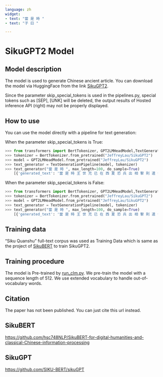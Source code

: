 ```yaml
---
language: zh 
widget:
- text: "當 是 時 "
- text: "子 曰 "

---
```



# SikuGPT2 Model

## Model description

The model is used to generate Chinese ancient article. You can download the model via HuggingFace from the link [SikuGPT2](https://huggingface.co/JeffreyLau/SikuGPT2).

Since the parameter skip_special_tokens is used in the pipelines.py, special tokens such as [SEP], [UNK] will be deleted, the output results of Hosted inference API (right) may not be properly displayed.

## How to use

You can use the model directly with a pipeline for text generation:

When the parameter skip_special_tokens is True:

```python
>>> from transformers import BertTokenizer, GPT2LMHeadModel,TextGenerationPipeline
>>> tokenizer = BertTokenizer.from_pretrained("JeffreyLau/SikuGPT2")
>>> model = GPT2LMHeadModel.from_pretrained("JeffreyLau/SikuGPT2")
>>> text_generator = TextGenerationPipeline(model, tokenizer)   
>>> text_generator("當 是 時 ", max_length=100, do_sample=True)
    [{'generated_text': '當 是 時 王 世 充 已 在 西 夏 恐 兵 出 相 擊 則 遣 信 報 之 且 曰 必 以 五 百 騎 徑 渡 江 由 是 中 國 稍 安 今 賊 既 渡 江 必 無 東 救 上 曰 信 可 謂 不 亡 矣 世 充 將 何 從 與 之 書 使 者 來 上 既 見 信 書 即 遣 二 將 邀 之 使 者 皆 已 去 上 問 之 信 曰 汝 之 去 將 何 以 為 效 對 曰 吾 聞 上 使 者 至 即 令 其 人 還 信 答 書 曰 臣 受 漢 恩 厚 無 以 報 塞 然 所 以 不 從 者 誠 以 天 地 之 德 尚 寛 不 殺 之 恩 豈 待 吾 命 而 自 殺 耶 昔 劉 累 為 漢 將 不 受 命 乃 自 為 主 爾 今 既 為 漢 將 不 受 命 乃 自 殺 以 自 安 耳 上 曰 善 而 以 問 張 子 房 趙 李 牧 張 子 房 皆 言 可 與 為 盟 主 也 其 後 漢 亡 張 魯 反 於 西 河 王 霸 為 漢 公 主 求 和 乃 上 書 求 和 於 上 曰 臣 聞 古 之 受 命 者 惟 太 公 得 之 故 曰 上 天 降 威 以 作 民 主 夫 豈 能 以 一 人 之 身 而 制 天 下 之 大 敵 哉 太 公 得 之 故 曰 大 公 者 何 也 曰 夫 受 命 者 必 有 天 下 為 天 下 所 尊 服 不 必 皆 得 其 人 也 古 者 天 子 之 命 臣 為 天 子 者 皆 為 君 之 子 今 天 下 皆 為 臣 之 子 茍 不 得 其 道 則 一 人 之 身 百 姓 何 所 賴 之 可 得 然 則 命 之 不 可 謂 之 命 矣 上 曰 古 之 受 命 者 奈 何 對 曰 上 古 之 帝 也 命 已 絶 而 天 下 不 復 定 天 必 祚 之 故 命 之 不 可 謂 之 有 天 下 也 天 下 各 保 其 社 稷 其 餘 衆 官 無 有 分'}]
```

When the parameter skip_special_tokens is False:

```python
>>> from transformers import BertTokenizer, GPT2LMHeadModel,TextGenerationPipeline
>>> tokenizer = BertTokenizer.from_pretrained("JeffreyLau/SikuGPT2")
>>> model = GPT2LMHeadModel.from_pretrained("JeffreyLau/SikuGPT2")
>>> text_generator = TextGenerationPipeline(model, tokenizer)   
>>> text_generator("當 是 時 ", max_length=100, do_sample=True)
    [{'generated_text': '當 是 時 王 世 充 已 在 西 夏 恐 兵 出 相 擊 則 遣 信 報 之 且 曰 必 以 五 百 騎 徑 渡 江 由 是 中 國 稍 安 今 賊 既 渡 江 必 無 東 救 上 曰 信 可 謂 不 亡 矣 世 充 將 何 從 與 之 書 使 者 來 上 既 見 信 書 即 遣 二 將 邀 之 使 者 皆 已 去 上 問 之 信 曰 汝 之 去 將 何 以 為 效 對 曰 吾 聞 上 使 者 至 即 令 其 人 還 信 答 書 曰 臣 受 漢 恩 厚 無 以 報 塞 然 所 以 不 從 者 誠 以 天 地 之 德 尚 寛 不 殺 之 恩 豈 待 吾 命 而 自 殺 耶 昔 劉 累 為 漢 將 不 受 命 乃 自 為 主 爾 今 既 為 漢 將 不 受 命 乃 自 殺 以 自 安 耳 上 曰 善 而 以 問 張 子 房 趙 李 牧 張 子 房 皆 言 可 與 為 盟 主 也 其 後 漢 亡 張 魯 反 於 西 河 王 霸 為 漢 公 主 求 和 乃 上 書 求 和 於 上 曰 臣 聞 古 之 受 命 者 惟 太 公 得 之 故 曰 上 天 降 威 以 作 民 主 夫 豈 能 以 一 人 之 身 而 制 天 下 之 大 敵 哉 太 公 得 之 故 曰 大 公 者 何 也 曰 夫 受 命 者 必 有 天 下 為 天 下 所 尊 服 不 必 皆 得 其 人 也 古 者 天 子 之 命 臣 為 天 子 者 皆 為 君 之 子 今 天 下 皆 為 臣 之 子 茍 不 得 其 道 則 一 人 之 身 百 姓 何 所 賴 之 可 得 然 則 命 之 不 可 謂 之 命 矣 上 曰 古 之 受 命 者 奈 何 對 曰 上 古 之 帝 也 命 已 絶 而 天 下 不 復 定 天 必 祚 之 故 命 之 不 可 謂 之 有 天 下 也 天 下 各 保 其 社 稷 其 餘 衆 官 無 有 分'}]
```

## Training data

“Siku Quanshu” full-text corpus was used as Training Data which is same as the project of [SikuBERT](https://huggingface.co/SIKU-BERT/sikubert) to train SikuGPT2.

## Training procedure

The model is Pre-trained by [run_clm.py](https://github.com/huggingface/transformers/blob/main/examples/pytorch/language-modeling/run_clm.py). We pre-train the model with a sequence length of 512. We use extended vocabulary to handle out-of-vocabulary words.


## Citation
The paper has not been published. You can just cite this url instead.

## SikuBERT 
https://github.com/hsc748NLP/SikuBERT-for-digital-humanities-and-classical-Chinese-information-processing

## SikuGPT
https://github.com/SIKU-BERT/sikuGPT
